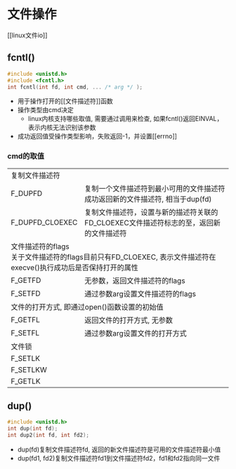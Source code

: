 # 文件操作

[[linux文件io]]

## fcntl()

```c++
#include <unistd.h>
#include <fcntl.h>
int fcntl(int fd, int cmd, ... /* arg */ );
```

- 用于操作打开的[[文件描述符]]函数
- 操作类型由cmd决定
  - linux内核支持哪些取值, 需要通过调用来检查, 如果fcntl()返回EINVAL，表示内核无法识别该参数
- 成功返回值受操作类型影响，失败返回-1，并设置[[errno]]

### cmd的取值

<table>
    <tr>
        <td colspan="2">复制文件描述符</td>
    </tr>
    <tr>
        <td>F_DUPFD</td>
        <td>复制一个文件描述符到最小可用的文件描述符<br>成功返回新的文件描述符, 相当于dup(fd) </td>
    </tr>
    <tr>
        <td>F_DUPFD_CLOEXEC</td>
        <td>复制文件描述符，设置与新的描述符关联的FD_CLOEXEC文件描述符标志的至，返回新的文件描述符</td>
    </tr>
    <tr>
        <td colspan="2">文件描述符的flags<br>关于文件描述符的flags目前只有FD_CLOEXEC, 表示文件描述符在execve()执行成功后是否保持打开的属性</td>
    </tr>
    <tr>
        <td>F_GETFD</td>
        <td>无参数，返回文件描述符的flags</td>
    </tr>
    <tr>
        <td>F_SETFD</td>
        <td>通过参数arg设置文件描述符的flags</td>
    </tr>
    <tr>
        <td colspan="2">文件的打开方式, 即通过open()函数设置的初始值</td>
    </tr>
    <tr>
        <td>F_GETFL</td>
        <td>返回文件的打开方式, 无参数</td>
    </tr>
    <tr>
        <td>F_SETFL</td>
        <td>通过参数arg设置文件的打开方式</td>
    </tr>
    <tr>
        <td colspan="2">文件锁</td>
    </tr>
    <tr>
        <td>F_SETLK</td>
        <td></td>
    </tr>
    <tr>
        <td>F_SETLKW</td>
        <td></td>
    </tr>
    <tr>
        <td>F_GETLK</td>
        <td></td>
    </tr>
</table>

## dup()

```c
#include <unistd.h>
int dup(int fd);
int dup2(int fd, int fd2);
```

- dup(fd)复制文件描述符fd, 返回的新文件描述符是可用的文件描述符最小值
- dup(fd1, fd2)复制文件描述符fd1到文件描述符fd2，fd1和fd2指向同一文件